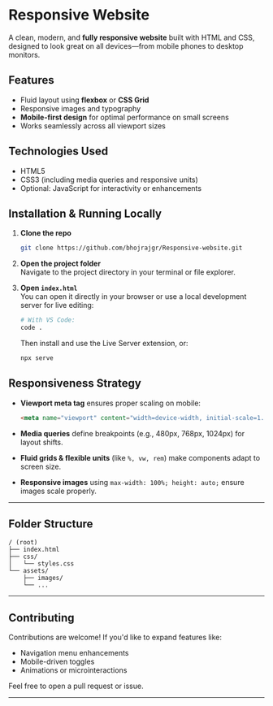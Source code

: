 # Responsive Website

A clean, modern, and **fully responsive website** built with HTML and CSS, designed to look great on all devices—from mobile phones to desktop monitors.

##  Features

- Fluid layout using **flexbox** or **CSS Grid**
- Responsive images and typography
- **Mobile-first design** for optimal performance on small screens
- Works seamlessly across all viewport sizes

##  Technologies Used

- HTML5  
- CSS3 (including media queries and responsive units)  
- Optional: JavaScript for interactivity or enhancements  

##  Installation & Running Locally

1. **Clone the repo**  
    ```bash
    git clone https://github.com/bhojrajgr/Responsive-website.git
    ```

2. **Open the project folder**  
    Navigate to the project directory in your terminal or file explorer.

3. **Open `index.html`**  
    You can open it directly in your browser or use a local development server for live editing:
    ```bash
    # With VS Code:
    code .
    ```
    Then install and use the Live Server extension, or:
    ```bash
    npx serve
    ```

##  Responsiveness Strategy

- **Viewport meta tag** ensures proper scaling on mobile:
  ```html
  <meta name="viewport" content="width=device-width, initial-scale=1.0">
  ```

- **Media queries** define breakpoints (e.g., 480px, 768px, 1024px) for layout shifts.

- **Fluid grids & flexible units** (like `%, vw, rem`) make components adapt to screen size.

- **Responsive images** using `max-width: 100%; height: auto;` ensure images scale properly.

---

##  Folder Structure

```
/ (root)
├── index.html
├── css/
│   └── styles.css
└── assets/
    ├── images/
    └── ...
```

---

##  Contributing

Contributions are welcome! If you'd like to expand features like:

- Navigation menu enhancements  
- Mobile-driven toggles  
- Animations or microinteractions  

Feel free to open a pull request or issue.

---
